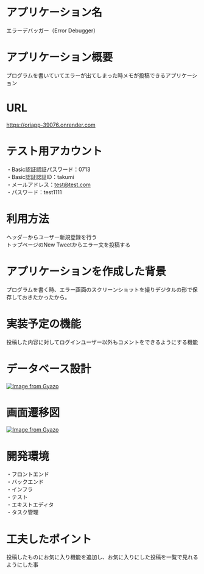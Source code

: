 # アプリケーション名
エラーデバッガー（Error Debugger）

# アプリケーション概要	
プログラムを書いていてエラーが出てしまった時メモが投稿できるアプリケーション

# URL
https://oriapp-39076.onrender.com

# テスト用アカウント
・Basic認証認証パスワード：0713  
・Basic認証認証ID：takumi  
・メールアドレス：test@test.com  
・パスワード：test1111  

# 利用方法
ヘッダーからユーザー新規登録を行う  
トップページのNew Tweetからエラー文を投稿する

# アプリケーションを作成した背景
プログラムを書く時、エラー画面のスクリーンショットを撮りデジタルの形で保存しておきたかったから。

# 実装予定の機能
投稿した内容に対してログインユーザー以外もコメントをできるようにする機能

# データベース設計
[![Image from Gyazo](https://i.gyazo.com/8b7ee1181419b5b13572b7d41c6f4853.png)](https://gyazo.com/8b7ee1181419b5b13572b7d41c6f4853)

# 画面遷移図
[![Image from Gyazo](https://i.gyazo.com/79de3b5f7582c808b77fba03e739df9b.png)](https://gyazo.com/79de3b5f7582c808b77fba03e739df9b)

# 開発環境
・フロントエンド  
・バックエンド  
・インフラ  
・テスト  
・エキストエディタ  
・タスク管理  

# 工夫したポイント
投稿したものにお気に入り機能を追加し、お気に入りにした投稿を一覧で見れるようにした事
